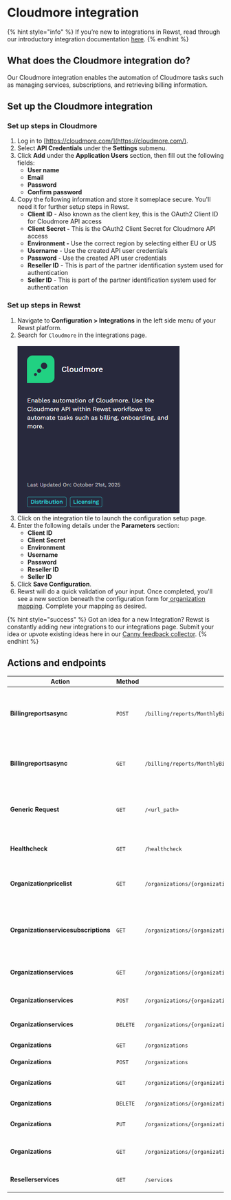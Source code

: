 # Cloudmore integration

{% hint style="info" %}
If you’re new to integrations in Rewst, read through our introductory integration documentation [here](https://docs.rewst.help/documentation/integrations).
{% endhint %}

## **What does the Cloudmore integration do?**

Our Cloudmore integration enables the automation of Cloudmore tasks such as managing services,  subscriptions, and retrieving billing information.

## Set up the **Cloudmore** integration

### Set up steps in **Cloudmore**

1. Log in to [https://cloudmore.com/](https://cloudmore.com/).
2. Select **API Credentials** under the **Settings** submenu.
3. Click **Add** under the **Application Users** section, then fill out the following fields:
   * **User name**
   * **Email**
   * **Password**
   * **Confirm password**
4. Copy the following information and store it someplace secure. You'll need it for further setup steps in Rewst.
   * **Client ID** - Also known as the client key, this is the OAuth2 Client ID for Cloudmore API access
   * **Client Secret -** This is the OAuth2 Client Secret for Cloudmore API access
   * **Environment -** Use the correct region by selecting either EU or US
   * **Username** - Use the created API user credentials
   * **Password** - Use the created API user credentials
   * **Reseller ID** - This is part of the partner identification system used for authentication
   * **Seller ID** - This is part of the partner identification system used for authentication

### Set up steps in Rewst

1. Navigate to **Configuration > Integrations** in the left side menu of your Rewst platform.
2. Search for `Cloudmore` in the integrations page.\
   \
   ![](<../../../../.gitbook/assets/image (229).png>)
3. Click on the integration tile to launch the configuration setup page.
4. Enter the following details under the **Parameters** section:
   * **Client ID**
   * **Client Secret**
   * **Environment**
   * **Username**
   * **Password**
   * **Reseller ID**
   * **Seller ID**
5. Click **Save Configuration**.
6. Rewst will do a quick validation of your input. Once completed, you'll see a new section beneath the configuration form for[ organization mapping](https://docs.rewst.help/documentation/integrations#what-is-organization-mapping). Complete your mapping as desired.

{% hint style="success" %}
Got an idea for a new Integration? Rewst is constantly adding new integrations to our integrations page. Submit your idea or upvote existing ideas here in our [Canny feedback collector](https://rewst.canny.io/integrations).
{% endhint %}

## Actions and endpoints

| **Action**                           | **Method** | **Endpoint path**                                                    | **Description**                                                                     |
| ------------------------------------ | ---------- | -------------------------------------------------------------------- | ----------------------------------------------------------------------------------- |
| **Billingreportsasync**              | `POST`     | `/billing/reports/MonthlyBillingPerOrganizationAsync`                | Starts asynchronous generation of reseller monthly billing report per organization  |
| **Billingreportsasync**              | `GET`      | `/billing/reports/MonthlyBillingPerOrganizationAsync/{taskId}`       | Returns asynchronously generated reseller monthly billing report per task           |
| **Generic Request**                  | `GET`      | `/<url_path>`                                                        | Generic action for making authenticated requests against the Cloudmore API          |
| **Healthcheck**                      | `GET`      | `/healthcheck`                                                       | Retrieve the health status of the Cloudmore API                                     |
| **Organizationpricelist**            | `GET`      | `/organizations/{organizationId}/services/{serviceId}/pricelist`     | Returns all reseller organization product services                                  |
| **Organizationservicesubscriptions** | `GET`      | `/organizations/{organizationId}/services/{serviceId}/subscriptions` | Returns all reseller organization custom service subscriptions, including cancelled |
| **Organizationservices**             | `GET`      | `/organizations/{organizationId}/services`                           | Returns all reseller organization services                                          |
| **Organizationservices**             | `POST`     | `/organizations/{organizationId}/services`                           | Create reseller organization service                                                |
| **Organizationservices**             | `DELETE`   | `/organizations/{organizationId}/services/{serviceId}`               | Delete reseller organization service                                                |
| **Organizations**                    | `GET`      | `/organizations`                                                     | Returns all organizations                                                           |
| **Organizations**                    | `POST`     | `/organizations`                                                     | Create new organization                                                             |
| **Organizations**                    | `GET`      | `/organizations/{organizationId}`                                    | Get organization details                                                            |
| **Organizations**                    | `DELETE`   | `/organizations/{organizationId}`                                    | Delete organization                                                                 |
| **Organizations**                    | `PUT`      | `/organizations/{organizationId}`                                    | Update organization details                                                         |
| **Organizations**                    | `GET`      | `/organizations/{organizationId}/Estore`                             | List available organization custom services                                         |
| **Resellerservices**                 | `GET`      | `/services`                                                          | Returns all reseller services                                                       |

